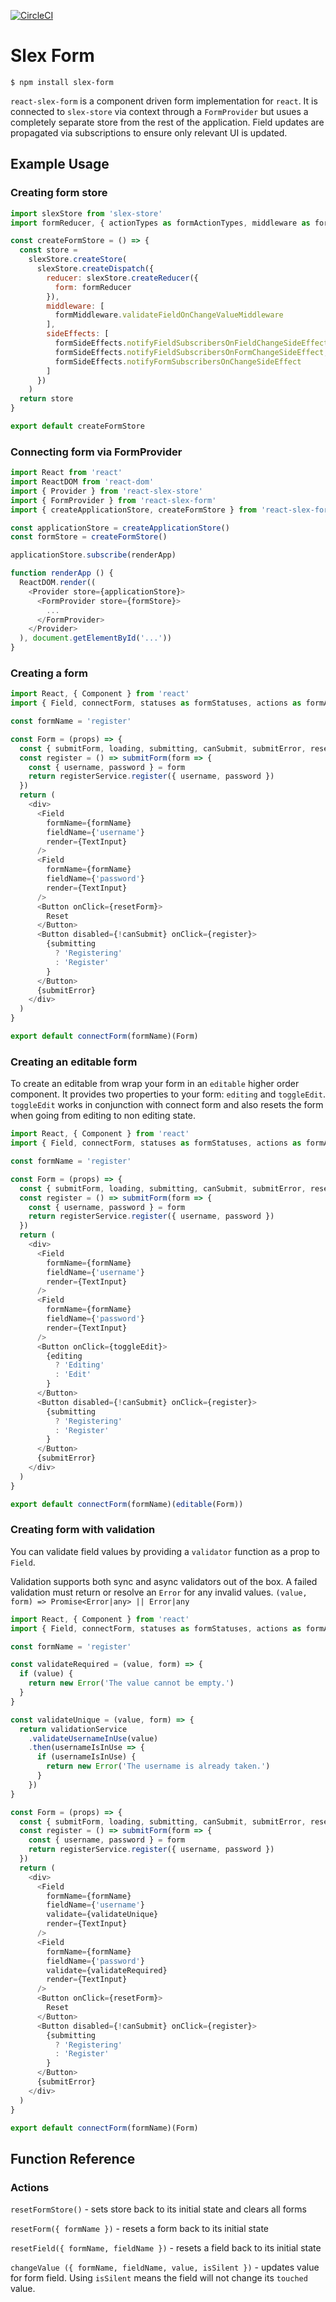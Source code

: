 [![CircleCI](https://circleci.com/gh/alexstroukov/react-slex-form.svg?style=svg)](https://circleci.com/gh/alexstroukov/react-slex-form)

# Slex Form

```
$ npm install slex-form
```

`react-slex-form` is a component driven form implementation for `react`. It is connected to `slex-store` via context through a `FormProvider` but usues a completely separate store from the rest of the application. Field updates are propagated via subscriptions to ensure only relevant UI is updated.

## Example Usage

### Creating form store

```javascript
import slexStore from 'slex-store'
import formReducer, { actionTypes as formActionTypes, middleware as formMiddleware, sideEffects as formSideEffects } from 'react-slex-form'

const createFormStore = () => {
  const store =
    slexStore.createStore(
      slexStore.createDispatch({
        reducer: slexStore.createReducer({
          form: formReducer
        }),
        middleware: [
          formMiddleware.validateFieldOnChangeValueMiddleware
        ],
        sideEffects: [
          formSideEffects.notifyFieldSubscribersOnFieldChangeSideEffect,
          formSideEffects.notifyFieldSubscribersOnFormChangeSideEffect,
          formSideEffects.notifyFormSubscribersOnChangeSideEffect
        ]
      })
    )
  return store
}

export default createFormStore
```

### Connecting form via FormProvider

```javascript
import React from 'react'
import ReactDOM from 'react-dom'
import { Provider } from 'react-slex-store'
import { FormProvider } from 'react-slex-form'
import { createApplicationStore, createFormStore } from 'react-slex-form'

const applicationStore = createApplicationStore()
const formStore = createFormStore()

applicationStore.subscribe(renderApp)

function renderApp () {
  ReactDOM.render((
    <Provider store={applicationStore}>
      <FormProvider store={formStore}>
        ...
      </FormProvider>
    </Provider>
  ), document.getElementById('...'))
}

```

### Creating a form

```javascript
import React, { Component } from 'react'
import { Field, connectForm, statuses as formStatuses, actions as formActions } from 'react-slex-form'

const formName = 'register'

const Form = (props) => {
  const { submitForm, loading, submitting, canSubmit, submitError, resetForm } = this.props
  const register = () => submitForm(form => {
    const { username, password } = form
    return registerService.register({ username, password })
  })
  return (
    <div>
      <Field
        formName={formName}
        fieldName={'username'}
        render={TextInput}
      />
      <Field
        formName={formName}
        fieldName={'password'}
        render={TextInput}
      />
      <Button onClick={resetForm}>
        Reset
      </Button>
      <Button disabled={!canSubmit} onClick={register}>
        {submitting
          ? 'Registering'
          : 'Register'
        }
      </Button>
      {submitError}
    </div>
  )
}

export default connectForm(formName)(Form)

```

### Creating an editable form

To create an editable from wrap your form in an `editable` higher order component. It provides two properties to your form: `editing` and `toggleEdit`. `toggleEdit` works in conjunction with connect form and also resets the form when going from editing to non editing state.

```javascript
import React, { Component } from 'react'
import { Field, connectForm, statuses as formStatuses, actions as formActions } from 'react-slex-form'

const formName = 'register'

const Form = (props) => {
  const { submitForm, loading, submitting, canSubmit, submitError, resetForm, editing, toggleEdit } = this.props
  const register = () => submitForm(form => {
    const { username, password } = form
    return registerService.register({ username, password })
  })
  return (
    <div>
      <Field
        formName={formName}
        fieldName={'username'}
        render={TextInput}
      />
      <Field
        formName={formName}
        fieldName={'password'}
        render={TextInput}
      />
      <Button onClick={toggleEdit}>
        {editing
          ? 'Editing'
          : 'Edit'
        }
      </Button>
      <Button disabled={!canSubmit} onClick={register}>
        {submitting
          ? 'Registering'
          : 'Register'
        }
      </Button>
      {submitError}
    </div>
  )
}

export default connectForm(formName)(editable(Form))

```


### Creating form with validation

You can validate field values by providing a `validator` function as a prop to `Field`. 

Validation supports both sync and async validators out of the box. A failed validation must return or resolve an `Error` for any invalid values. `(value, form) => Promise<Error|any> || Error|any`

```javascript
import React, { Component } from 'react'
import { Field, connectForm, statuses as formStatuses, actions as formActions } from 'react-slex-form'

const formName = 'register'

const validateRequired = (value, form) => {
  if (value) {
    return new Error('The value cannot be empty.')
  }
}

const validateUnique = (value, form) => {
  return validationService
    .validateUsernameInUse(value)
    .then(usernameIsInUse => {
      if (usernameIsInUse) {
        return new Error('The username is already taken.')
      }
    })
}

const Form = (props) => {
  const { submitForm, loading, submitting, canSubmit, submitError, resetForm } = this.props
  const register = () => submitForm(form => {
    const { username, password } = form
    return registerService.register({ username, password })
  })
  return (
    <div>
      <Field
        formName={formName}
        fieldName={'username'}
        validate={validateUnique}
        render={TextInput}
      />
      <Field
        formName={formName}
        fieldName={'password'}
        validate={validateRequired}
        render={TextInput}
      />
      <Button onClick={resetForm}>
        Reset
      </Button>
      <Button disabled={!canSubmit} onClick={register}>
        {submitting
          ? 'Registering'
          : 'Register'
        }
      </Button>
      {submitError}
    </div>
  )
}

export default connectForm(formName)(Form)

```

## Function Reference

### Actions

`resetFormStore()` - sets store back to its initial state and clears all forms

`resetForm({ formName })` - resets a form back to its initial state

`resetField({ formName, fieldName })` - resets a field back to its initial state

`changeValue ({ formName, fieldName, value, isSilent })` - updates value for form field. Using `isSilent` means the field will not change its `touched` value.
